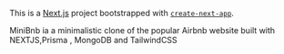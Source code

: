 This is a [Next.js](https://nextjs.org/) project bootstrapped with [`create-next-app`](https://github.com/vercel/next.js/tree/canary/packages/create-next-app).

MiniBnb ia a minimalistic clone of the popular Airbnb website built with NEXTJS,Prisma , MongoDB and TailwindCSS
